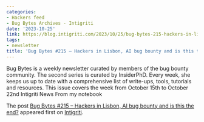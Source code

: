 ```yaml
---
categories:
- Hackers feed
- Bug Bytes Archives - Intigriti
date: '2023-10-25'
link: https://blog.intigriti.com/2023/10/25/bug-bytes-215-hackers-in-lisbon-ai-bug-bounty-and-is-this-the-end/
tags:
- newsletter
title: 'Bug Bytes #215 – Hackers in Lisbon, AI bug bounty and is this the end?'
---
```


<p>Bug Bytes is a weekly newsletter curated by members of the bug bounty community. The second series is curated by InsiderPhD. Every week, she keeps us up to date with a comprehensive list of write-ups, tools, tutorials and resources. This issue covers the week from October 15th to October 22nd Intigriti News From my notebook</p> <p>The post <a href="https://blog.intigriti.com/2023/10/25/bug-bytes-215-hackers-in-lisbon-ai-bug-bounty-and-is-this-the-end/">Bug Bytes #215 &#8211; Hackers in Lisbon, AI bug bounty and is this the end?</a> appeared first on <a href="https://blog.intigriti.com">Intigriti</a>.</p>
